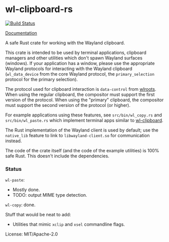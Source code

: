 # wl-clipboard-rs

[![Build Status](https://travis-ci.org/YaLTeR/wl-clipboard-rs.svg?branch=master)](https://travis-ci.org/YaLTeR/wl-clipboard-rs)

[Documentation](https://yalter.github.io/wl-clipboard-rs/wl_clipboard_rs/)

A safe Rust crate for working with the Wayland clipboard.

This crate is intended to be used by terminal applications, clipboard managers and other
utilities which don't spawn Wayland surfaces (windows). If your application has a window,
please use the appropriate Wayland protocols for interacting with the Wayland clipboard
(`wl_data_device` from the core Wayland protocol, the `primary_selection` protocol for the
primary selection).

The protocol used for clipboard interaction is `data-control` from
[wlroots](https://github.com/swaywm/wlr-protocols). When using the regular clipboard, the
compositor must support the first version of the protocol. When using the "primary" clipboard,
the compositor must support the second version of the protocol (or higher).

For example applications using these features, see `src/bin/wl_copy.rs` and
`src/bin/wl_paste.rs` which implement terminal apps similar to
[wl-clipboard](https://github.com/bugaevc/wl-clipboard).

The Rust implementation of the Wayland client is used by default; use the `native_lib` feature
to link to `libwayland-client.so` for communication instead.

The code of the crate itself (and the code of the example utilities) is 100% safe Rust. This
doesn't include the dependencies.

### Status

`wl-paste`:
- Mostly done.
- TODO: output MIME type detection.

`wl-copy`: done.

Stuff that would be neat to add:
- Utilities that mimic `xclip` and `xsel` commandline flags.

License: MIT/Apache-2.0
